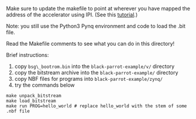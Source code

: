 Make sure to update the makefile to point at wherever you have mapped the address of the accelerator using IPI. (See this [tutorial](https://docs.google.com/document/d/1U9XIxLkjbI1vQR5hxjk8SzqqQ3sM2hCMUXfoK3tGwBU/edit#.
).)

Note: you still use the Python3 Pynq environment and code to load the .bit file.

Read the Makefile comments to see what you can do in this directory!

Brief instructions:
1. copy `bsg\_bootrom.bin` into the `black-parrot-example/v/` directory
2. copy the bitstream archive into the `black-parrot-example/` directory
3. copy NBF files for programs into `black-parrot-example/zynq/`
4. try the commands below

```
make unpack_bitstream
make load_bitstream
make run PROG=hello_world # replace hello_world with the stem of some .nbf file
```

